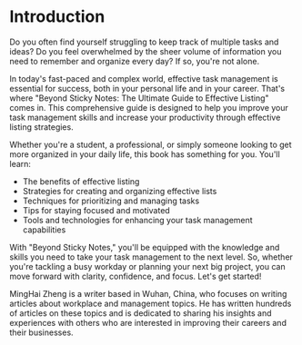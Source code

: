 # Introduction

Do you often find yourself struggling to keep track of multiple tasks and ideas? Do you feel overwhelmed by the sheer volume of information you need to remember and organize every day? If so, you're not alone.

In today's fast-paced and complex world, effective task management is essential for success, both in your personal life and in your career. That's where "Beyond Sticky Notes: The Ultimate Guide to Effective Listing" comes in. This comprehensive guide is designed to help you improve your task management skills and increase your productivity through effective listing strategies.

Whether you're a student, a professional, or simply someone looking to get more organized in your daily life, this book has something for you. You'll learn:

* The benefits of effective listing
* Strategies for creating and organizing effective lists
* Techniques for prioritizing and managing tasks
* Tips for staying focused and motivated
* Tools and technologies for enhancing your task management capabilities

With "Beyond Sticky Notes," you'll be equipped with the knowledge and skills you need to take your task management to the next level. So, whether you're tackling a busy workday or planning your next big project, you can move forward with clarity, confidence, and focus. Let's get started!

MingHai Zheng is a writer based in Wuhan, China, who focuses on writing articles about workplace and management topics. He has written hundreds of articles on these topics and is dedicated to sharing his insights and experiences with others who are interested in improving their careers and their businesses.
